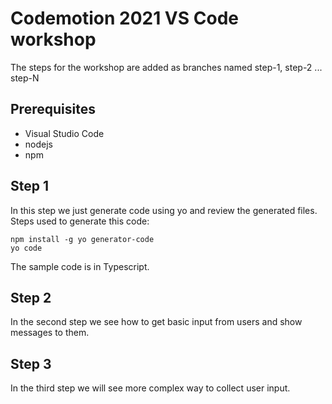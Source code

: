 # Codemotion 2021 VS Code workshop

The steps for the workshop are added as branches named step-1, step-2 ... step-N

## Prerequisites

- Visual Studio Code
- nodejs
- npm

## Step 1

In this step we just generate code using yo and review the generated files.  
Steps used to generate this code:

```
npm install -g yo generator-code
yo code
```

The sample code is in Typescript.

## Step 2

In the second step we see how to get basic input from  users and show messages to them.

## Step 3

In the third step we will see more complex way to collect user input.

